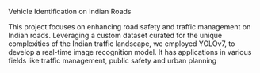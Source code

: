 Vehicle Identification on Indian Roads 

This project focuses on enhancing road safety and traffic management on Indian roads. Leveraging a custom dataset curated for the unique complexities of the Indian traffic landscape, we employed YOLOv7, to develop a real-time image recognition model. It has applications in various fields like traffic management, public safety and urban planning
